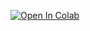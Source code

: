 [![Open In Colab](https://colab.research.google.com/assets/colab-badge.svg)](https://colab.research.google.com/drive/1OryD5id01SGc2_pJ7Ltpns4OU1tROqx0?usp=sharing)
